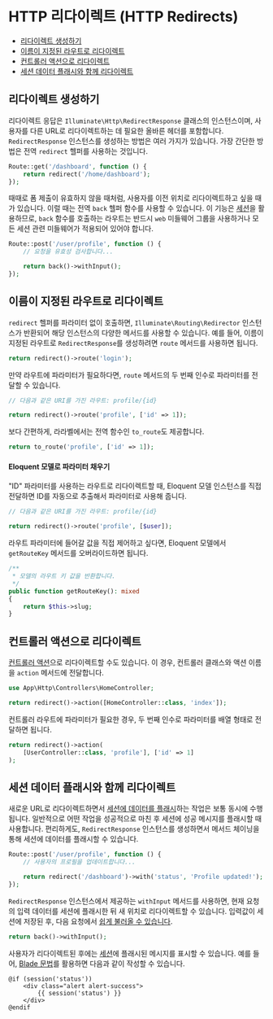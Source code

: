 # HTTP 리다이렉트 (HTTP Redirects)

- [리다이렉트 생성하기](#creating-redirects)
- [이름이 지정된 라우트로 리다이렉트](#redirecting-named-routes)
- [컨트롤러 액션으로 리다이렉트](#redirecting-controller-actions)
- [세션 데이터 플래시와 함께 리다이렉트](#redirecting-with-flashed-session-data)

<a name="creating-redirects"></a>
## 리다이렉트 생성하기

리다이렉트 응답은 `Illuminate\Http\RedirectResponse` 클래스의 인스턴스이며, 사용자를 다른 URL로 리다이렉트하는 데 필요한 올바른 헤더를 포함합니다. `RedirectResponse` 인스턴스를 생성하는 방법은 여러 가지가 있습니다. 가장 간단한 방법은 전역 `redirect` 헬퍼를 사용하는 것입니다.

```php
Route::get('/dashboard', function () {
    return redirect('/home/dashboard');
});
```

때때로 폼 제출이 유효하지 않을 때처럼, 사용자를 이전 위치로 리다이렉트하고 싶을 때가 있습니다. 이럴 때는 전역 `back` 헬퍼 함수를 사용할 수 있습니다. 이 기능은 [세션](/docs/session)을 활용하므로, `back` 함수를 호출하는 라우트는 반드시 `web` 미들웨어 그룹을 사용하거나 모든 세션 관련 미들웨어가 적용되어 있어야 합니다.

```php
Route::post('/user/profile', function () {
    // 요청을 유효성 검사합니다...

    return back()->withInput();
});
```

<a name="redirecting-named-routes"></a>
## 이름이 지정된 라우트로 리다이렉트

`redirect` 헬퍼를 파라미터 없이 호출하면, `Illuminate\Routing\Redirector` 인스턴스가 반환되어 해당 인스턴스의 다양한 메서드를 사용할 수 있습니다. 예를 들어, 이름이 지정된 라우트로 `RedirectResponse`를 생성하려면 `route` 메서드를 사용하면 됩니다.

```php
return redirect()->route('login');
```

만약 라우트에 파라미터가 필요하다면, `route` 메서드의 두 번째 인수로 파라미터를 전달할 수 있습니다.

```php
// 다음과 같은 URI를 가진 라우트: profile/{id}

return redirect()->route('profile', ['id' => 1]);
```

보다 간편하게, 라라벨에서는 전역 함수인 `to_route`도 제공합니다.

```php
return to_route('profile', ['id' => 1]);
```

<a name="populating-parameters-via-eloquent-models"></a>
#### Eloquent 모델로 파라미터 채우기

"ID" 파라미터를 사용하는 라우트로 리다이렉트할 때, Eloquent 모델 인스턴스를 직접 전달하면 ID를 자동으로 추출해서 파라미터로 사용해 줍니다.

```php
// 다음과 같은 URI를 가진 라우트: profile/{id}

return redirect()->route('profile', [$user]);
```

라우트 파라미터에 들어갈 값을 직접 제어하고 싶다면, Eloquent 모델에서 `getRouteKey` 메서드를 오버라이드하면 됩니다.

```php
/**
 * 모델의 라우트 키 값을 반환합니다.
 */
public function getRouteKey(): mixed
{
    return $this->slug;
}
```

<a name="redirecting-controller-actions"></a>
## 컨트롤러 액션으로 리다이렉트

[컨트롤러 액션](/docs/controllers)으로 리다이렉트할 수도 있습니다. 이 경우, 컨트롤러 클래스와 액션 이름을 `action` 메서드에 전달합니다.

```php
use App\Http\Controllers\HomeController;

return redirect()->action([HomeController::class, 'index']);
```

컨트롤러 라우트에 파라미터가 필요한 경우, 두 번째 인수로 파라미터를 배열 형태로 전달하면 됩니다.

```php
return redirect()->action(
    [UserController::class, 'profile'], ['id' => 1]
);
```

<a name="redirecting-with-flashed-session-data"></a>
## 세션 데이터 플래시와 함께 리다이렉트

새로운 URL로 리다이렉트하면서 [세션에 데이터를 플래시](/docs/session#flash-data)하는 작업은 보통 동시에 수행됩니다. 일반적으로 어떤 작업을 성공적으로 마친 후 세션에 성공 메시지를 플래시할 때 사용합니다. 편리하게도, `RedirectResponse` 인스턴스를 생성하면서 메서드 체이닝을 통해 세션에 데이터를 플래시할 수 있습니다.

```php
Route::post('/user/profile', function () {
    // 사용자의 프로필을 업데이트합니다...

    return redirect('/dashboard')->with('status', 'Profile updated!');
});
```

`RedirectResponse` 인스턴스에서 제공하는 `withInput` 메서드를 사용하면, 현재 요청의 입력 데이터를 세션에 플래시한 뒤 새 위치로 리다이렉트할 수 있습니다. 입력값이 세션에 저장된 후, 다음 요청에서 [쉽게 불러올 수 있습니다](/docs/requests#retrieving-old-input).

```php
return back()->withInput();
```

사용자가 리다이렉트된 후에는 [세션](/docs/session)에 플래시된 메시지를 표시할 수 있습니다. 예를 들어, [Blade 문법](/docs/blade)를 활용하면 다음과 같이 작성할 수 있습니다.

```blade
@if (session('status'))
    <div class="alert alert-success">
        {{ session('status') }}
    </div>
@endif
```